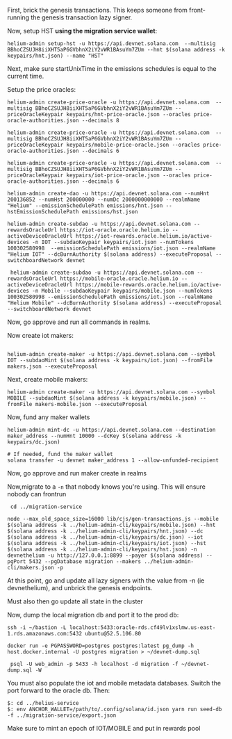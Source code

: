 First, brick the genesis transactions. This keeps someone from front-running the genesis transaction lazy signer.

Now, setup HST **using the migration service wallet**:

```
helium-admin setup-hst -u https://api.devnet.solana.com  --multisig BBhoCZSUJH8iiXHT5aP6GVbhnX2iY2vWR1BAsuYm7ZUm --hnt $(solana address -k keypairs/hnt.json) --name "HST"
```

Next, make sure startUnixTime in the emissions schedules is equal to the current time.


Setup the price oracles:

```
helium-admin create-price-oracle -u https://api.devnet.solana.com  --multisig BBhoCZSUJH8iiXHT5aP6GVbhnX2iY2vWR1BAsuYm7ZUm --priceOracleKeypair keypairs/hnt-price-oracle.json --oracles price-oracle-authorities.json --decimals 8
 
helium-admin create-price-oracle -u https://api.devnet.solana.com  --multisig BBhoCZSUJH8iiXHT5aP6GVbhnX2iY2vWR1BAsuYm7ZUm --priceOracleKeypair keypairs/mobile-price-oracle.json --oracles price-oracle-authorities.json --decimals 6

helium-admin create-price-oracle -u https://api.devnet.solana.com  --multisig BBhoCZSUJH8iiXHT5aP6GVbhnX2iY2vWR1BAsuYm7ZUm --priceOracleKeypair keypairs/iot-price-oracle.json --oracles price-oracle-authorities.json --decimals 6
```

```
helium-admin create-dao -u https://api.devnet.solana.com --numHnt 200136852 --numHst 200000000 --numDc 2000000000000 --realmName "Helium" --emissionSchedulePath emissions/hnt.json --hstEmissionSchedulePath emissions/hst.json

helium-admin create-subdao -u https://api.devnet.solana.com --rewardsOracleUrl https://iot-oracle.oracle.helium.io --activeDeviceOracleUrl https://iot-rewards.oracle.helium.io/active-devices -n IOT --subdaoKeypair keypairs/iot.json --numTokens 100302580998  --emissionSchedulePath emissions/iot.json --realmName "Helium IOT" --dcBurnAuthority $(solana address) --executeProposal --switchboardNetwork devnet

 helium-admin create-subdao -u https://api.devnet.solana.com --rewardsOracleUrl https://mobile-oracle.oracle.helium.io --activeDeviceOracleUrl https://mobile-rewards.oracle.helium.io/active-devices -n Mobile --subdaoKeypair keypairs/mobile.json --numTokens 100302580998 --emissionSchedulePath emissions/iot.json --realmName "Helium Mobile" --dcBurnAuthority $(solana address) --executeProposal --switchboardNetwork devnet
```
Now, go approve and run all commands in realms.

Now create iot makers:

```

helium-admin create-maker -u https://api.devnet.solana.com --symbol IOT --subdaoMint $(solana address -k keypairs/iot.json) --fromFile makers.json --executeProposal

```

Next, create mobile makers:

```
helium-admin create-maker -u https://api.devnet.solana.com --symbol MOBILE --subdaoMint $(solana address -k keypairs/mobile.json) --fromFile makers-mobile.json --executeProposal
```

Now, fund any maker wallets

```
helium-admin mint-dc -u https://api.devnet.solana.com --destination maker_address --numHnt 10000 --dcKey $(solana address -k keypairs/dc.json)

# If needed, fund the maker wallet
solana transfer -u devnet maker_address 1 --allow-unfunded-recipient 
```

Now, go approve and run maker create in realms

Now,migrate to a `-n` that nobody knows you're using. This will ensure nobody can frontrun

```
 cd ../migration-service

node --max_old_space_size=16000 lib/cjs/gen-transactions.js --mobile $(solana address -k ../helium-admin-cli/keypairs/mobile.json) --hnt $(solana address -k ../helium-admin-cli/keypairs/hnt.json) --dc $(solana address -k ../helium-admin-cli/keypairs/dc.json) --iot $(solana address -k ../helium-admin-cli/keypairs/iot.json) --hst $(solana address -k ../helium-admin-cli/keypairs/hst.json) -n devnethelium -u http://127.0.0.1:8899 --payer $(solana address) --pgPort 5432 --pgDatabase migration --makers ../helium-admin-cli/makers.json -p
```

At this point, go and update all lazy signers with the value from -n (ie devnethelium), and unbrick the genesis endpoints.

Must also then go update all state in the cluster

Now, dump the local migration db and port it to the prod db:

```
ssh -i ~/bastion -L localhost:5433:oracle-rds.cf49lv1xslmw.us-east-1.rds.amazonaws.com:5432 ubuntu@52.5.106.80
```

```
docker run -e PGPASSWORD=postgres postgres:latest pg_dump -h host.docker.internal -U postgres migration > ~/devnet-dump.sql
```

```
 psql -U web_admin -p 5433 -h localhost -d migration -f ~/devnet-dump.sql -W
 ```

You must also populate the iot and mobile metadata databases. Switch the port forward to the oracle db. Then:

```
$: cd ../helius-service
$: env ANCHOR_WALLET=/path/to/.config/solana/id.json yarn run seed-db -f ../migration-service/export.json
```


Make sure to mint an epoch of IOT/MOBILE and put in rewards pool

